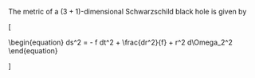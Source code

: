 The metric of a $(3+1)$-dimensional Schwarzschild black hole is given by

\[

\begin{equation}
ds^2 = - f dt^2 + \frac{dr^2}{f} + r^2 d\Omega_2^2
\end{equation}

\]
